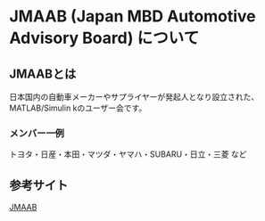 # JMAAB (Japan MBD Automotive Advisory Board) について

## JMAABとは
日本国内の自動車メーカーやサプライヤーが発起人となり設立された、MATLAB/Simulin
kのユーザー会です。

### メンバー一例
トヨタ・日産・本田・マツダ・ヤマハ・SUBARU・日立・三菱 など

## 参考サイト
[JMAAB](https://jmaab.jp/)

